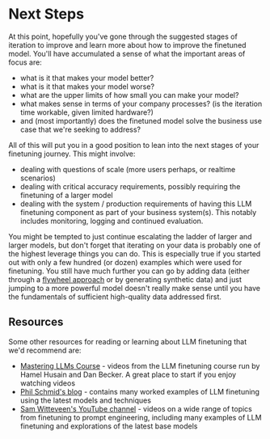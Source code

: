 # Next Steps

At this point, hopefully you've gone through the suggested stages of iteration to improve and learn more about how to improve the finetuned model. You'll have accumulated a sense of what the important areas of focus are:

- what is it that makes your model better?
- what is it that makes your model worse?
- what are the upper limits of how small you can make your model?
- what makes sense in terms of your company processes? (is the iteration time workable, given limited hardware?)
- and (most importantly) does the finetuned model solve the business use case that we're seeking to address?

All of this will put you in a good position to lean into the next stages of your finetuning journey. This might involve:

- dealing with questions of scale (more users perhaps, or realtime scenarios)
- dealing with critical accuracy requirements, possibly requiring the finetuning of a larger model
- dealing with the system / production requirements of having this LLM finetuning component as part of your business system(s). This notably includes monitoring, logging and continued evaluation.

You might be tempted to just continue escalating the ladder of larger and larger models, but don't forget that iterating on your data is probably one of the highest leverage things you can do. This is especially true if you started out with only a few hundred (or dozen) examples which were used for finetuning. You still have much further you can go by adding data (either through a [flywheel approach](https://www.sh-reya.com/blog/ai-engineering-flywheel/) or by generating synthetic data) and just jumping to a more powerful model doesn't really make sense until you have the fundamentals of sufficient high-quality data addressed first.

## Resources

Some other resources for reading or learning about LLM finetuning that we'd recommend are:

- [Mastering LLMs Course](https://parlance-labs.com/education/) - videos from
  the LLM finetuning course run by Hamel Husain and Dan Becker. A great place to
  start if you enjoy watching videos
- [Phil Schmid's blog](https://www.philschmid.de/) - contains many worked
  examples of LLM finetuning using the latest models and techniques
- [Sam Witteveen's YouTube channel](https://www.youtube.com/@samwitteveenai) -
  videos on a wide range of topics from finetuning to prompt engineering,
  including many examples of LLM finetuning and explorations of the latest base models
